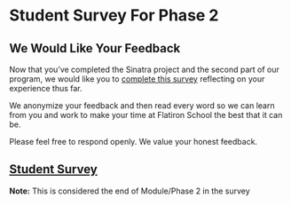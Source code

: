 # Student Survey For Phase 2

## We Would Like Your Feedback

Now that you’ve completed the Sinatra project and the second part of our
program, we would like you to [complete this survey][survey] reflecting on your
experience thus far.

We anonymize your feedback and then read every word so we can learn from you and
work to make your time at Flatiron School the best that it can be.

Please feel free to respond openly. We value your honest feedback.

## [Student Survey][survey]

**Note:** This is considered the end of Module/Phase 2 in the survey

[survey]: https://learn.co/redirect/student-nps-survey?Discipline=Software%20Engineering

